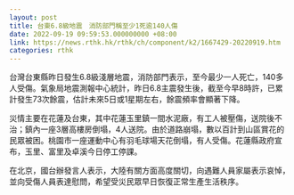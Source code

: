 ```yaml
---
layout: post
title: 台東6.8級地震　消防部門稱至少1死逾140人傷
date: 2022-09-19 09:59:53.000000000 +08:00
link: https://news.rthk.hk/rthk/ch/component/k2/1667429-20220919.htm
categories: rthk
---
```


台灣台東縣昨日發生6.8級淺層地震，消防部門表示，至今最少一人死亡，140多人受傷。氣象局地震測報中心統計，昨日6.8主震發生後，截至今早8時許，已累計發生73次餘震，估計未來5日或1星期左右，餘震頻率會顯著下降。

災情主要在花蓮及台東，其中花蓮玉里鎮一間水泥廠，有工人被壓傷，送院後不治；鎮內一座3層高樓房倒塌，4人送院。由於道路崩塌，數以百計到山區賞花的民眾被困。桃園市一座運動中心有羽毛球場天花倒塌，有人受傷。花蓮縣政府宣布，玉里、富里及卓溪今日停工停課。

在北京，國台辦發言人表示，大陸有關方面高度關切，向遇難人員家屬表示哀悼，並向受傷人員表達慰問，希望受災民眾早日恢復正常生產生活秩序。
